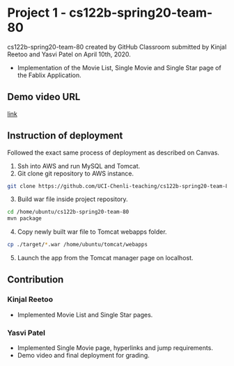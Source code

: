 # Project 1 - cs122b-spring20-team-80 
cs122b-spring20-team-80 created by GitHub Classroom
submitted by Kinjal Reetoo and Yasvi Patel on April 10th, 2020.

- Implementation of the Movie List, Single Movie and Single Star page of the Fablix Application.

## Demo video URL

[link](https://youtu.be/Cd_2F8tFhRM)


## Instruction of deployment

Followed the exact same process of deployment as described on Canvas. 

  1. Ssh into AWS and run MySQL and Tomcat.
  2. Git clone git repository to AWS instance.
  
```bash
git clone https://github.com/UCI-Chenli-teaching/cs122b-spring20-team-80.git
```
  3. Build war file inside project repository.
  
```bash
cd /home/ubuntu/cs122b-spring20-team-80
mvn package
```
  4. Copy newly built war file to Tomcat webapps folder.
```bash
cp ./target/*.war /home/ubuntu/tomcat/webapps
```
  5. Launch the app from the Tomcat manager page on localhost.

## Contribution

### Kinjal Reetoo 
  - Implemented Movie List and Single Star pages.

### Yasvi Patel 
  - Implemented Single Movie page, hyperlinks and jump requirements.
  - Demo video and final deployment for grading.
  

